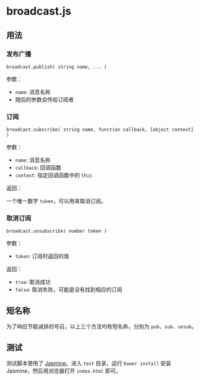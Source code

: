 # broadcast.js

## 用法

### 发布广播

    broadcast.publish( string name, ... )

参数：

* `name`: 消息名称
* 随后的参数会传给订阅者

### 订阅

    broadcast.subscribe( string name, function callback, [object context] )

参数：

* `name`: 消息名称
* `callback`: 回调函数
* `context`: 指定回调函数中的 `this`

返回：

一个唯一数字 `token`，可以用来取消订阅。

### 取消订阅

    broadcast.unsubscribe( number token )

参数：

* `token`: 订阅时返回的值

返回：

* `true`: 取消成功
* `false`: 取消失败，可能是没有找到相应的订阅

## 短名称

为了响应节能减排的号召，以上三个方法均有短名称，分别为 `pub`、`sub`、`unsub`。

## 测试

测试脚本使用了 [Jasmine](https://jasmine.github.io/)。进入 `test` 目录，运行 `bower install` 安装 Jasmine，然后用浏览器打开 `index.html` 即可。
